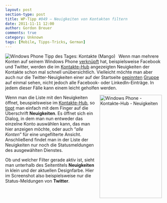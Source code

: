 ```yaml
---
layout: post
section-type: post
title: WP-Tipp #049 – Neuigkeiten von Kontakten filtern
date: 2011-11-11 12:00
author: Gordon Breuer
comments: true
category: Unknown
tags: [Mobile, Tipps-Tricks, German]
---
```

<p><img style="margin: 0px 10px 0px 0px; display: inline; float: left" title="" alt="Windows Phone Tipp des Tages: Kontakte (Mango)" align="left" src="http://anheledirwp.blob.core.windows.net/wordpress/2011/11/kontaktemg.png" /></p>  <p>Wenn man mehrere Konten auf seinem Windows Phone <a href="/post/2011/09/09/WP7-Tipp-006-%E2%80%93-Kontakt-aus-verschiedenen-Quellen-kombinieren.aspx">verknüpft</a> hat, beispielsweise Facebook und Twitter, werden die im <a href="/post/2011/11/09/WP-Tipp-047-%E2%80%93-Was-ist-ein-Hub.aspx">Kontakte-Hub</a> angezeigten Neuigkeiten der Kontakte schon mal schnell unübersichtlich. Vielleicht möchte man aber auch nur die Twitter-Neuigkeiten einer auf der Startseite <a href="/post/2011/09/13/WP7-Tipp-008-%E2%80%93-Kontakte-im-Schnellzugriff.aspx">gepinnten</a> <a href="/post/2011/10/18/WP-Tipp-032-%E2%80%93-Kontakte-in-Gruppen-zusammenfassen.aspx">Gruppe</a> auf einmal sehen, nicht jedoch alle Facebook- oder LinkedIn-Einträge. In jedem dieser Fälle kann einem leicht geholfen werden.</p>  <p><img style="background-image: none; border-bottom: 0px; border-left: 0px; margin: 0px 0px 0px 10px; padding-left: 0px; padding-right: 0px; display: inline; float: right; border-top: 0px; border-right: 0px; padding-top: 0px" title="" border="0" alt="Windows Phone - Kontakte-Hub - Neuigkeiten" align="right" src="http://anheledirwp.blob.core.windows.net/wordpress/2011/11/6334488126_d36fbbe9d2_b.jpg" width="200" height="333" />Wenn man die Liste mit den Neuigkeiten öffnet, beuspielsweise im <a href="/post/2011/11/09/WP-Tipp-047-%E2%80%93-Was-ist-ein-Hub.aspx">Kontakte-Hub</a>, so <a href="/post/2011/09/12/WP7-Tipp-007-%E2%80%93-Standard-Gesten.aspx">tippt</a> man einfach mit dem Finger auf die Überschrift <strong>Neuigkeiten</strong>. Es öffnet sich ein Dialog, in dem man nun entweder das einzelne Konto auswählen kann, das man hier anzeigen möchte, oder auch “<em>alle Konten</em>” für eine ungefilterte Ansicht. Anschließend findet man in der Liste der Neuigkeiten nur noch die Statusmeldungen des ausgewählten Dienstes.</p>  <p>Ob und welcher Filter gerade aktiv ist, sieht man unterhalb des Seitentitels <strong>Neuigkeiten</strong> in klein und der aktuellen Designfarbe. Hier im Screenshot also beispielsweise nur die Status-Meldungen von <strong>Twitter</strong>. </p>
